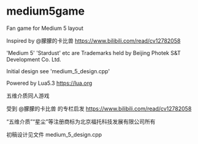 # medium5game

Fan game for Medium 5 layout

Inspired by @朦朦的卡比兽 https://www.bilibili.com/read/cv12782058

'Medium 5' 'Stardust' etc are Trademarks held by Beijing Photek S&T Development Co. Ltd.

Initial design see 'medium_5_design.cpp'

Powered by Lua5.3 https://lua.org


五维介质同人游戏

受到 @朦朦的卡比兽 的专栏启发 https://www.bilibili.com/read/cv12782058

“五维介质”“星尘”等注册商标为北京福托科技发展有限公司所有

初稿设计见文件 medium_5_design.cpp
